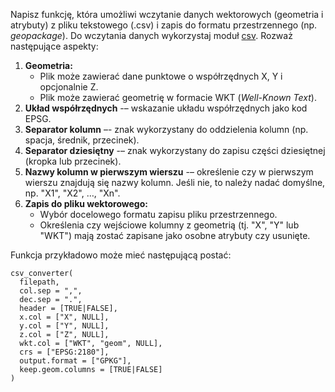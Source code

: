 Napisz funkcję, która umożliwi wczytanie danych wektorowych (geometria i atrybuty) z pliku
tekstowego (.csv) i zapis do formatu przestrzennego (np. *geopackage*). Do wczytania danych
wykorzystaj moduł [csv](https://docs.python.org/3/library/csv.html). Rozważ następujące aspekty:

1. **Geometria:**
    - Plik może zawierać dane punktowe o współrzędnych X, Y i opcjonalnie Z.
    - Plik może zawierać geometrię w formacie WKT (*Well-Known Text*).
3. **Układ współrzędnych** -– wskazanie układu współrzędnych jako kod EPSG.
3. **Separator kolumn** –- znak wykorzystany do oddzielenia kolumn (np. spacja, średnik, przecinek).
4. **Separator dziesiętny** -– znak wykorzystany do zapisu części dziesiętnej (kropka lub przecinek).
5. **Nazwy kolumn w pierwszym wierszu** -– określenie czy w pierwszym wierszu znajdują się nazwy
   kolumn. Jeśli nie, to należy nadać domyślne, np. "X1", "X2", …, "Xn".
7. **Zapis do pliku wektorowego:**
    - Wybór docelowego formatu zapisu pliku przestrzennego.
    - Określenia czy wejściowe kolumny z geometrią (tj. "X", "Y" lub "WKT") mają zostać zapisane
      jako osobne atrybuty czy usunięte.

Funkcja przykładowo może mieć następującą postać:

```
csv_converter(
  filepath,
  col.sep = ",",
  dec.sep = ".", 
  header = [TRUE|FALSE],
  x.col = ["X", NULL],
  y.col = ["Y", NULL],
  z.col = ["Z", NULL],
  wkt.col = ["WKT", "geom", NULL],
  crs = ["EPSG:2180"],
  output.format = ["GPKG"],
  keep.geom.columns = [TRUE|FALSE]
)
```
